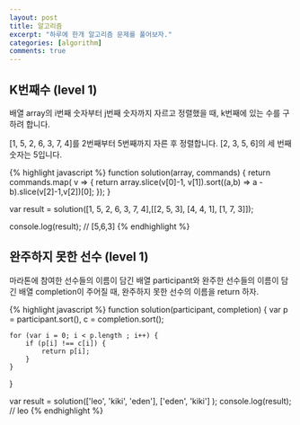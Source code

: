 ```yaml
---
layout: post
title: 알고리즘
excerpt: "하루에 한개 알고리즘 문제를 풀어보자."
categories: [algorithm]
comments: true
---
```


## K번째수 (level 1)

배열 array의 i번째 숫자부터 j번째 숫자까지 자르고 정렬했을 때, k번째에 있는 수를 구하려 합니다.

[1, 5, 2, 6, 3, 7, 4]를 2번째부터 5번째까지 자른 후 정렬합니다. [2, 3, 5, 6]의 세 번째 숫자는 5입니다.

{% highlight javascript %}
function solution(array, commands) {
    return commands.map( v => {
        return array.slice(v[0]-1, v[1]).sort((a,b) => a - b).slice(v[2]-1,v[2])[0];
    });
}

var result = solution([1, 5, 2, 6, 3, 7, 4],[[2, 5, 3], [4, 4, 1], [1, 7, 3]]);

console.log(result); // [5,6,3]
{% endhighlight %}

## 완주하지 못한 선수 (level 1)

마라톤에 참여한 선수들의 이름이 담긴 배열 participant와 완주한 선수들의 이름이 담긴 배열 completion이 주어질 때, 완주하지 못한 선수의 이름을 return 하자.

{% highlight javascript %}
function solution(participant, completion) {
    var p = participant.sort(),
        c = completion.sort();
    
    for (var i = 0; i < p.length ; i++) {
        if (p[i] !== c[i]) {
            return p[i];
        }
    }
}

var result = solution(['leo', 'kiki', 'eden'], ['eden', 'kiki'] );
console.log(result); // leo
{% endhighlight %}